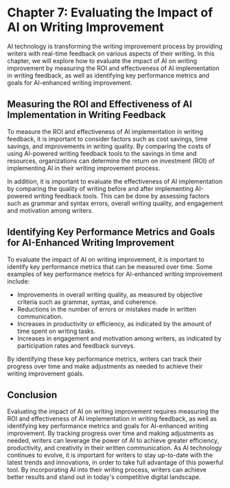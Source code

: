Chapter 7: Evaluating the Impact of AI on Writing Improvement
=============================================================

AI technology is transforming the writing improvement process by providing writers with real-time feedback on various aspects of their writing. In this chapter, we will explore how to evaluate the impact of AI on writing improvement by measuring the ROI and effectiveness of AI implementation in writing feedback, as well as identifying key performance metrics and goals for AI-enhanced writing improvement.

Measuring the ROI and Effectiveness of AI Implementation in Writing Feedback
----------------------------------------------------------------------------

To measure the ROI and effectiveness of AI implementation in writing feedback, it is important to consider factors such as cost savings, time savings, and improvements in writing quality. By comparing the costs of using AI-powered writing feedback tools to the savings in time and resources, organizations can determine the return on investment (ROI) of implementing AI in their writing improvement process.

In addition, it is important to evaluate the effectiveness of AI implementation by comparing the quality of writing before and after implementing AI-powered writing feedback tools. This can be done by assessing factors such as grammar and syntax errors, overall writing quality, and engagement and motivation among writers.

Identifying Key Performance Metrics and Goals for AI-Enhanced Writing Improvement
---------------------------------------------------------------------------------

To evaluate the impact of AI on writing improvement, it is important to identify key performance metrics that can be measured over time. Some examples of key performance metrics for AI-enhanced writing improvement include:

* Improvements in overall writing quality, as measured by objective criteria such as grammar, syntax, and coherence.
* Reductions in the number of errors or mistakes made in written communication.
* Increases in productivity or efficiency, as indicated by the amount of time spent on writing tasks.
* Increases in engagement and motivation among writers, as indicated by participation rates and feedback surveys.

By identifying these key performance metrics, writers can track their progress over time and make adjustments as needed to achieve their writing improvement goals.

Conclusion
----------

Evaluating the impact of AI on writing improvement requires measuring the ROI and effectiveness of AI implementation in writing feedback, as well as identifying key performance metrics and goals for AI-enhanced writing improvement. By tracking progress over time and making adjustments as needed, writers can leverage the power of AI to achieve greater efficiency, productivity, and creativity in their written communication. As AI technology continues to evolve, it is important for writers to stay up-to-date with the latest trends and innovations, in order to take full advantage of this powerful tool. By incorporating AI into their writing process, writers can achieve better results and stand out in today's competitive digital landscape.
